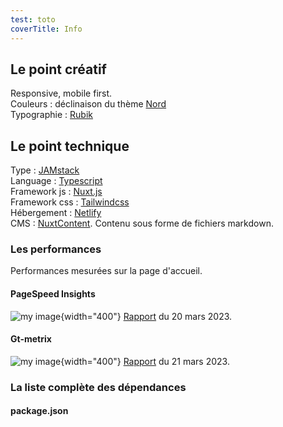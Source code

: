 ```yaml
---
test: toto
coverTitle: Info
---
```


## Le point créatif

Responsive, mobile first.  
Couleurs : déclinaison du thème [Nord](https://www.nordtheme.com/)  
Typographie : [Rubik](https://fonts.google.com/specimen/Rubik)

## Le point technique

Type : [JAMstack](https://jamstack.org/)  
Language : [Typescript](https://www.typescriptlang.org/)  
Framework js : [Nuxt.js](https://nuxtjs.org)  
Framework css : [Tailwindcss](https://tailwindcss.com/)  
Hébergement : [Netlify](https://www.netlify.com/)  
CMS : [NuxtContent](https://content.nuxtjs.org/). Contenu sous forme de fichiers markdown.

### Les performances

Performances mesurées sur la page d'accueil.

#### PageSpeed Insights

![my image](/img/lighthouse.png){width="400"}
[Rapport](https://pagespeed.web.dev/analysis/https-pascal-achard-me/qkyedj3msk?form_factor=desktop) du 20 mars 2023.

#### Gt-metrix

![my image](/img/gt-metrix.png){width="400"}
[Rapport](https://gtmetrix.com/reports/www.pascal-achard.com/dmOlhaun/) du 21 mars 2023.

### La liste complète des dépendances

#### package.json

